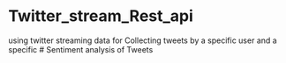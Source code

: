 # Twitter_stream_Rest_api
using twitter streaming data for Collecting tweets by a specific user and a specific #
Sentiment analysis of Tweets
